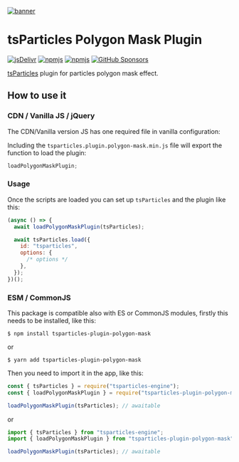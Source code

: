 [![banner](https://particles.js.org/images/banner2.png)](https://particles.js.org)

# tsParticles Polygon Mask Plugin

[![jsDelivr](https://data.jsdelivr.com/v1/package/npm/tsparticles-plugin-polygon-mask/badge)](https://www.jsdelivr.com/package/npm/tsparticles-plugin-polygon-mask)
[![npmjs](https://badge.fury.io/js/tsparticles-plugin-polygon-mask.svg)](https://www.npmjs.com/package/tsparticles-plugin-polygon-mask)
[![npmjs](https://img.shields.io/npm/dt/tsparticles-plugin-polygon-mask)](https://www.npmjs.com/package/tsparticles-plugin-polygon-mask) [![GitHub Sponsors](https://img.shields.io/github/sponsors/matteobruni)](https://github.com/sponsors/matteobruni)

[tsParticles](https://github.com/matteobruni/tsparticles) plugin for particles polygon mask effect.

## How to use it

### CDN / Vanilla JS / jQuery

The CDN/Vanilla version JS has one required file in vanilla configuration:

Including the `tsparticles.plugin.polygon-mask.min.js` file will export the function to load the plugin:

```javascript
loadPolygonMaskPlugin;
```

### Usage

Once the scripts are loaded you can set up `tsParticles` and the plugin like this:

```javascript
(async () => {
  await loadPolygonMaskPlugin(tsParticles);

  await tsParticles.load({
    id: "tsparticles",
    options: {
      /* options */
    },
  });
})();
```

### ESM / CommonJS

This package is compatible also with ES or CommonJS modules, firstly this needs to be installed, like this:

```shell
$ npm install tsparticles-plugin-polygon-mask
```

or

```shell
$ yarn add tsparticles-plugin-polygon-mask
```

Then you need to import it in the app, like this:

```javascript
const { tsParticles } = require("tsparticles-engine");
const { loadPolygonMaskPlugin } = require("tsparticles-plugin-polygon-mask");

loadPolygonMaskPlugin(tsParticles); // awaitable
```

or

```javascript
import { tsParticles } from "tsparticles-engine";
import { loadPolygonMaskPlugin } from "tsparticles-plugin-polygon-mask";

loadPolygonMaskPlugin(tsParticles); // awaitable
```
